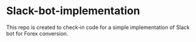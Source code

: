 # Slack-bot-implementation
This repo is created to check-in code for a simple implementation of Slack bot for Forex conversion.
